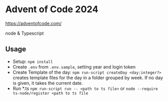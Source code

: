 # Advent of Code 2024

https://adventofcode.com/

node & Typescript

## Usage
* Setup: `npm install`
* Create `.env` from `.env.sample`, setting year and login token 
* Create Template of the day: `npm run-script createDay <day:integer?>` creates template files for the day in a folder grouped by week. If no day is given, it takes the current date.
* Run *.ts `npm run-script run -- <path to ts file>` or `node --require ts-node/register <path to ts file`

